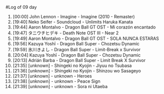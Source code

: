 #Log of 09 day

1. [00:00] John Lennon - Imagine - Imagine (2010 - Remaster)
1. [19:40] Neko Seifer - Soundcloud - Unlimits Haruka Kanata
1. [19:44] Aaron Montalvo - Dragon Ball GT OST - Mi corazón encantado
1. [19:47] タニウチヒデキ - Death Note OST III - Near 2
1. [19:49] Aaron Montalvo - Dragon Ball GT OST - SOLA NUNCA ESTARAS
1. [19:56] Kazuya Yoshī - Dragon Ball Super - Chozetsu Dynamic
1. [19:59] 氷川きよし - Dragon Ball Super - Limit-Break x Survivor
1. [20:04] Kazuya Yoshī - Dragon Ball Super - Chozetsu Dynamic
1. [20:13] Adrián Barba - Dragon Ball Super - Limit Break X Survivor
1. [21:35] [unknown] - Shingeki no Kyojin - Jiyuu no Tsubasa
1. [21:36] [unknown] - Shingeki no Kyojin - Shinzou wo Sasageyo
1. [21:37] [unknown] - unknown - Heroes
1. [21:38] [unknown] - unknown - Peace Sign
1. [21:39] [unknown] - unknown - Sora ni Utaeba
